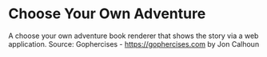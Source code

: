 # Choose Your Own Adventure

A choose your own adventure book renderer that shows the story via a web application.
Source: Gophercises - https://gophercises.com by Jon Calhoun